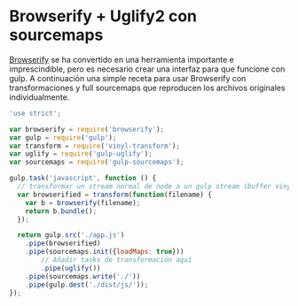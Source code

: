 # Browserify + Uglify2 con sourcemaps

[Browserify](http://github.com/substack/node-browserify) se ha convertido en una herramienta importante e imprescindible, pero es necesario crear una interfaz para que funcione con gulp. A continuación una simple receta para usar Browserify con transformaciones y full sourcemaps que reproducen los archivos originales individualmente.

``` javascript
'use strict';

var browserify = require('browserify');
var gulp = require('gulp');
var transform = require('vinyl-transform');
var uglify = require('gulp-uglify');
var sourcemaps = require('gulp-sourcemaps');

gulp.task('javascript', function () {
  // transformar un stream normal de node a un gulp stream (buffer vinyl stream)
  var browserified = transform(function(filename) {
    var b = browserify(filename);
    return b.bundle();
  });

  return gulp.src('./app.js')
    .pipe(browserified)
    .pipe(sourcemaps.init({loadMaps: true}))
        // Añadir tasks de transformación aquí
        .pipe(uglify())
    .pipe(sourcemaps.write('./'))
    .pipe(gulp.dest('./dist/js/'));
});
```
